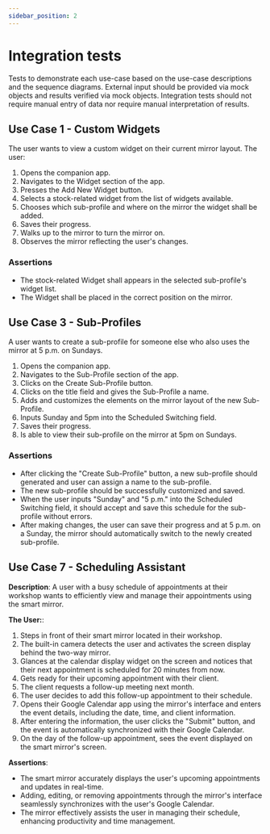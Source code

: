 ```yaml
---
sidebar_position: 2
---
```

# Integration tests

Tests to demonstrate each use-case based on the use-case descriptions and the sequence diagrams. External input should be provided via mock objects and results verified via mock objects. Integration tests should not require manual entry of data nor require manual interpretation of results.

## Use Case 1 - Custom Widgets
The user wants to view a custom widget on their current mirror layout.
The user:
1. Opens the companion app.
2. Navigates to the Widget section of the app.
3. Presses the Add New Widget button.
4. Selects a stock-related widget from the list of widgets available.
5. Chooses which sub-profile and where on the mirror the widget shall be added.
6. Saves their progress.
7. Walks up to the mirror to turn the mirror on.
8. Observes the mirror reflecting the user's changes.

### Assertions
- The stock-related Widget shall appears in the selected sub-profile's widget list.
- The Widget shall be placed in the correct position on the mirror.

## Use Case 3 - Sub-Profiles
A user wants to create a sub-profile for someone else who also uses the mirror at 5 p.m. on Sundays.
1. Opens the companion app.
2. Navigates to the Sub-Profile section of the app.
3. Clicks on the Create Sub-Profile button.
4. Clicks on the title field and gives the Sub-Profile a name.
5. Adds and customizes the elements on the mirror layout of the new Sub-Profile.
6. Inputs Sunday and 5pm into the Scheduled Switching field.
7. Saves their progress.
8. Is able to view their sub-profile on the mirror at 5pm on Sundays.

### Assertions
- After clicking the "Create Sub-Profile" button, a new sub-profile should generated and user can assign a name to the sub-profile. 
- The new sub-profile should be successfully customized and saved. 
- When the user inputs "Sunday" and "5 p.m." into the Scheduled Switching field, it should accept and save this schedule for the sub-profile without errors.
- After making changes, the user can save their progress and at 5 p.m. on a Sunday, the mirror should automatically switch to the newly created sub-profile.


## Use Case 7 - Scheduling Assistant
**Description**: A user with a busy schedule of appointments at their workshop wants to efficiently view and manage their appointments using the smart mirror.

**The User:**:
1. Steps in front of their smart mirror located in their workshop.
2. The built-in camera detects the user and activates the screen display behind the two-way mirror.
3. Glances at the calendar display widget on the screen and notices that their next appointment is scheduled for 20 minutes from now.
4. Gets ready for their upcoming appointment with their client.
5. The client requests a follow-up meeting next month.
6. The user decides to add this follow-up appointment to their schedule.
7. Opens their Google Calendar app using the mirror's interface and enters the event details, including the date, time, and client information.
8. After entering the information, the user clicks the "Submit" button, and the event is automatically synchronized with their Google Calendar.
9. On the day of the follow-up appointment, sees the event displayed on the smart mirror's screen.

**Assertions**:
- The smart mirror accurately displays the user's upcoming appointments and updates in real-time.
- Adding, editing, or removing appointments through the mirror's interface seamlessly synchronizes with the user's Google Calendar.
- The mirror effectively assists the user in managing their schedule, enhancing productivity and time management.

